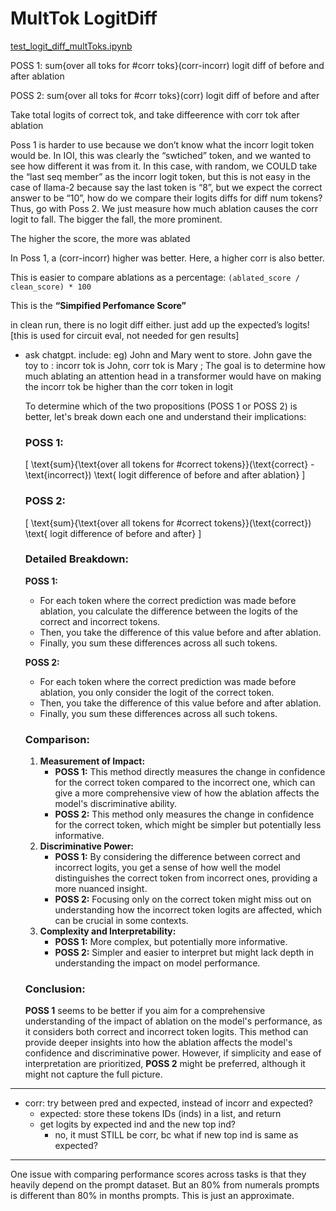 # MultTok LogitDiff

[test_logit_diff_multToks.ipynb](https://colab.research.google.com/drive/1aVc2UfFK1mqT4ngeyHBEvoSr6izJD29e#scrollTo=WgbtY5fFPb71)

POSS 1: sum{over all toks for #corr toks}(corr-incorr) logit diff of before and after ablation

POSS 2: sum{over all toks for #corr toks}(corr) logit diff of before and after

Take total logits of correct tok, and take diffeerence with corr tok after ablation

Poss 1 is harder to use because we don’t know what the incorr logit token would be. In IOI, this was clearly the “swtiched” token, and we wanted to see how different it was from it. In this case, with random, we COULD take the “last seq member” as the incorr logit token, but this is not easy in the case of llama-2 because say the last token is “8”, but we expect the correct answer to be “10”, how do we compare their logits diffs for diff num tokens? Thus, go with Poss 2. We just measure how much ablation causes the corr logit to fall. The bigger the fall, the more prominent.

The higher the score, the more was ablated

In Poss 1, a (corr-incorr) higher was better. Here, a higher corr is also better.

This is easier to compare ablations as a percentage: `(ablated_score / clean_score) * 100`

This is the **“Simpified Perfomance Score”**

in clean run, there is no logit diff either. just add up the expected’s logits! [this is used for circuit eval, not needed for gen results]

- ask chatgpt. include: eg) John and Mary went to store. John gave the toy to : incorr tok is John, corr tok is Mary ; The goal is to determine how much ablating an attention head in a transformer would have on making the incorr tok be higher than the corr token in logit
    
    To determine which of the two propositions (POSS 1 or POSS 2) is better, let's break down each one and understand their implications:
    
    ### POSS 1:
    
    \[ \text{sum}\{\text{over all tokens for #correct tokens}\}(\text{correct} - \text{incorrect}) \text{ logit difference of before and after ablation} \]
    
    ### POSS 2:
    
    \[ \text{sum}\{\text{over all tokens for #correct tokens}\}(\text{correct}) \text{ logit difference of before and after} \]
    
    ### Detailed Breakdown:
    
    **POSS 1:**
    
    - For each token where the correct prediction was made before ablation, you calculate the difference between the logits of the correct and incorrect tokens.
    - Then, you take the difference of this value before and after ablation.
    - Finally, you sum these differences across all such tokens.
    
    **POSS 2:**
    
    - For each token where the correct prediction was made before ablation, you only consider the logit of the correct token.
    - Then, you take the difference of this value before and after ablation.
    - Finally, you sum these differences across all such tokens.
    
    ### Comparison:
    
    1. **Measurement of Impact:**
        - **POSS 1:** This method directly measures the change in confidence for the correct token compared to the incorrect one, which can give a more comprehensive view of how the ablation affects the model's discriminative ability.
        - **POSS 2:** This method only measures the change in confidence for the correct token, which might be simpler but potentially less informative.
    2. **Discriminative Power:**
        - **POSS 1:** By considering the difference between correct and incorrect logits, you get a sense of how well the model distinguishes the correct token from incorrect ones, providing a more nuanced insight.
        - **POSS 2:** Focusing only on the correct token might miss out on understanding how the incorrect token logits are affected, which can be crucial in some contexts.
    3. **Complexity and Interpretability:**
        - **POSS 1:** More complex, but potentially more informative.
        - **POSS 2:** Simpler and easier to interpret but might lack depth in understanding the impact on model performance.
    
    ### Conclusion:
    
    **POSS 1** seems to be better if you aim for a comprehensive understanding of the impact of ablation on the model's performance, as it considers both correct and incorrect token logits. This method can provide deeper insights into how the ablation affects the model's confidence and discriminative power. However, if simplicity and ease of interpretation are prioritized, **POSS 2** might be preferred, although it might not capture the full picture.
    

---

- corr: try between pred and expected, instead of incorr and expected?
    - expected: store these tokens IDs (inds) in a list, and return
    - get logits by expected ind and the new top ind?
        - no, it must STILL be corr, bc what if new top ind is same as expected?
        

---

One issue with comparing performance scores across tasks is that they heavily depend on the prompt dataset. But an 80% from numerals prompts is different than 80% in months prompts. This is just an approximate.